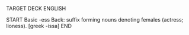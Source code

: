 TARGET DECK
ENGLISH

START
Basic
-ess
Back: suffix forming nouns denoting females (actress; lioness). [greek -issa]
END
